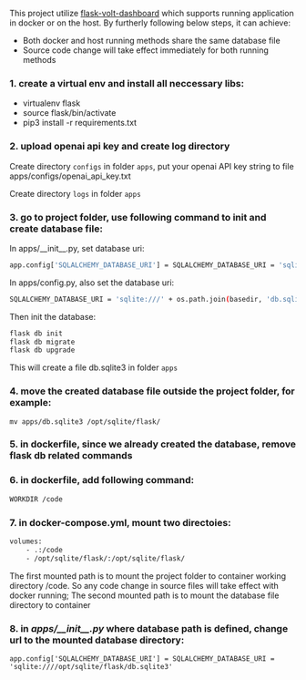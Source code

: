 This project utilize [flask-volt-dashboard](https://github.com/app-generator/flask-volt-dashboard) which supports running application in docker or on the host. By furtherly following below steps, it can achieve:
- Both docker and host running methods share the same database file
- Source code change will take effect immediately for both running methods

### 1. create a virtual env and install all neccessary libs:
   - virtualenv flask
   - source flask/bin/activate
   - pip3 install -r requirements.txt


### 2. upload openai api key and create log directory

Create directory `configs` in folder `apps`, put your openai API key string to file apps/configs/openai_api_key.txt

Create directory `logs` in folder `apps`

### 3. go to project folder, use following command to init and create database file:

In apps/\_\_init\_\_.py, set database uri:

```bash
app.config['SQLALCHEMY_DATABASE_URI'] = SQLALCHEMY_DATABASE_URI = 'sqlite:///' + os.path.join(basedir, 'db.sqlite3')
```
In apps/config.py, also set the database uri:

```bash
SQLALCHEMY_DATABASE_URI = 'sqlite:///' + os.path.join(basedir, 'db.sqlite3')
```
Then init the database:

```bash
flask db init
flask db migrate
flask db upgrade
```
This will create a file db.sqlite3 in folder `apps`

### 4. move the created database file outside the project folder, for example:
```
mv apps/db.sqlite3 /opt/sqlite/flask/
```

### 5. in dockerfile, since we already created the database, remove flask db related commands

### 6. in dockerfile, add following command:
```bash
WORKDIR /code
```

### 7. in docker-compose.yml, mount two directoies:
```bash
volumes:
    - .:/code
    - /opt/sqlite/flask/:/opt/sqlite/flask/
```

The first mounted path is to mount the project folder to container working directory /code. So any code change in source files will take effect with docker running;
The second mounted path is to mount the database file directory to container

### 8. in *apps/\_\_init\_\_.py* where database path is defined, change url to the mounted database directory:
```
app.config['SQLALCHEMY_DATABASE_URI'] = SQLALCHEMY_DATABASE_URI = 'sqlite:////opt/sqlite/flask/db.sqlite3'
```
